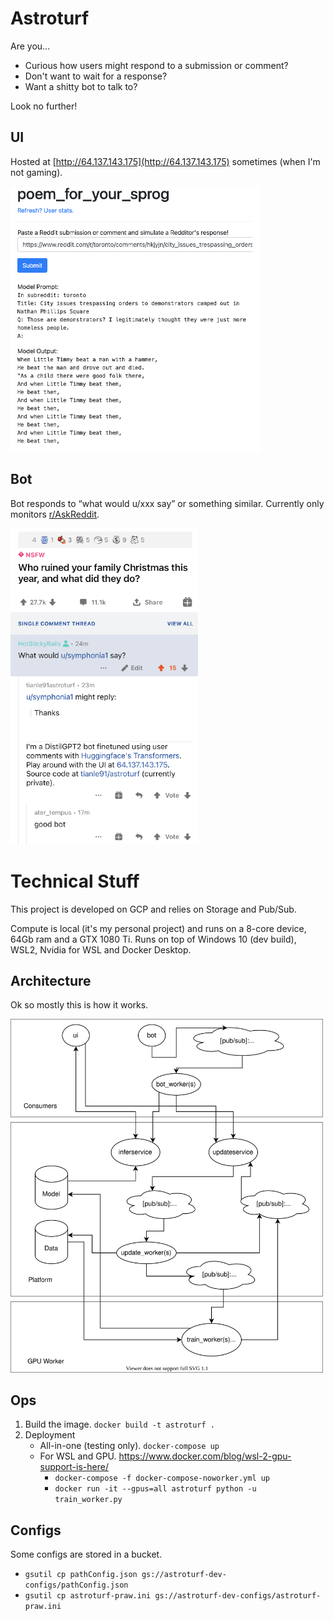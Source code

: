 # Astroturf
Are you...
- Curious how users might respond to a submission or comment?
- Don't want to wait for a response?
- Want a shitty bot to talk to?

Look no further!

## UI
Hosted at [http://64.137.143.175](http://64.137.143.175) sometimes (when I'm not gaming).

<img src="./ui_screenshot.png" width="400">

## Bot
Bot responds to “what would u/xxx say” or something similar. Currently only monitors [r/AskReddit](https://www.reddit.com/r/AskReddit).

<img src="./bot_screenshot.png" width="300">


# Technical Stuff
This project is developed on GCP and relies on Storage and Pub/Sub.

Compute is local (it's my personal project) and runs on a 8-core device, 64Gb ram and a GTX 1080 Ti.
Runs on top of Windows 10 (dev build), WSL2, Nvidia for WSL and Docker Desktop.

## Architecture
Ok so mostly this is how it works.

<img src="./Architecture.svg" width="500">

## Ops
1. Build the image. `docker build -t astroturf .`
2. Deployment
	- All-in-one (testing only). `docker-compose up`
	- For WSL and GPU. https://www.docker.com/blog/wsl-2-gpu-support-is-here/
		- `docker-compose -f docker-compose-noworker.yml up`
		- `docker run -it --gpus=all astroturf python -u train_worker.py`

## Configs
Some configs are stored in a bucket.
- `gsutil cp pathConfig.json gs://astroturf-dev-configs/pathConfig.json`
- `gsutil cp astroturf-praw.ini gs://astroturf-dev-configs/astroturf-praw.ini`
